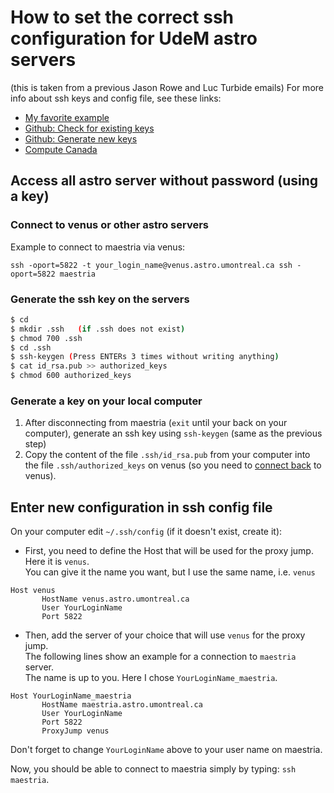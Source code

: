 # How to set the correct ssh configuration for UdeM astro servers
(this is taken from a previous Jason Rowe and Luc Turbide emails)
For more info  about ssh keys and config file, see these links:
- [My favorite example](https://docs.gitlab.com/ee/user/ssh.html)
- [Github: Check for existing keys](https://docs.github.com/en/authentication/connecting-to-github-with-ssh/checking-for-existing-ssh-keys)
- [Github: Generate new keys](https://docs.github.com/en/authentication/connecting-to-github-with-ssh/generating-a-new-ssh-key-and-adding-it-to-the-ssh-agent)
- [Compute Canada](https://docs.alliancecan.ca/wiki/SSH_Keys)

## Access all astro server without password (using a key)
 
### Connect to venus or other astro servers
Example to connect to maestria via venus:
```
ssh -oport=5822 -t your_login_name@venus.astro.umontreal.ca ssh -oport=5822 maestria
```

### Generate the ssh key on the servers
```bash
$ cd
$ mkdir .ssh   (if .ssh does not exist)
$ chmod 700 .ssh
$ cd .ssh
$ ssh-keygen (Press ENTERs 3 times without writing anything)
$ cat id_rsa.pub >> authorized_keys
$ chmod 600 authorized_keys
```

### Generate a key on your local computer

1. After disconnecting from maestria (`exit` until your back on your computer), generate an ssh key using `ssh-keygen` (same as the previous step)
2. Copy the content of the file `.ssh/id_rsa.pub` from your computer into the file `.ssh/authorized_keys` on venus (so you need to [connect back](#generate-the-ssh-key-on-the-servers) to venus).


## Enter new configuration in ssh config file

On your computer edit `~/.ssh/config` (if it doesn't exist, create it):

- First, you need to define the Host that will be used for the proxy jump. Here it is `venus`.  
  You can  give it the  name you  want, but I use the same name, i.e. `venus`
```unix
Host venus
       HostName venus.astro.umontreal.ca
       User YourLoginName
       Port 5822
```

- Then, add the server of your choice that will use `venus` for the proxy jump.  
  The following lines show an example for a connection to `maestria` server.  
  The name is up to you. Here I chose `YourLoginName_maestria`.
```
Host YourLoginName_maestria
       HostName maestria.astro.umontreal.ca
       User YourLoginName
       Port 5822
       ProxyJump venus
```
Don't forget to change `YourLoginName` above to your user name on maestria.

Now, you should be able to connect to maestria simply  by typing: `ssh maestria`.
